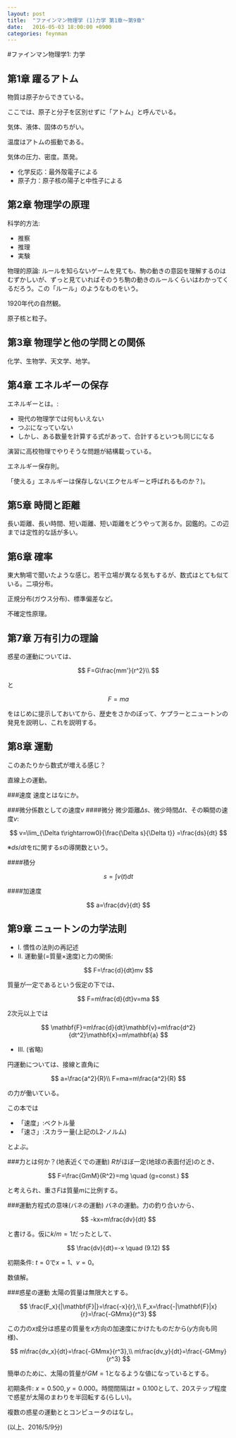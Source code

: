 ```yaml
---
layout: post
title:  "ファインマン物理学 (1)力学 第1章〜第9章"
date:   2016-05-03 18:00:00 +0900
categories: feynman
---
```


#ファインマン物理学1: 力学

## 第1章 躍るアトム
物質は原子からできている。

ここでは、原子と分子を区別せずに「アトム」と呼んでいる。

気体、液体、固体のちがい。

温度はアトムの振動である。

気体の圧力、密度。蒸発。

- 化学反応：最外殻電子による
- 原子力：原子核の陽子と中性子による

## 第2章 物理学の原理
科学的方法:

- 推察
- 推理
- 実験

物理的原論:
ルールを知らないゲームを見ても、駒の動きの意図を理解するのはむずかしいが、ずっと見ていればそのうち駒の動きのルールくらいはわかってくるだろう。この「ルール」のようなものをいう。

1920年代の自然観。

原子核と粒子。

## 第3章 物理学と他の学問との関係
化学、生物学、天文学、地学。

## 第4章 エネルギーの保存
エネルギーとは。:

- 現代の物理学では何もいえない
- つぶになっていない
- しかし、ある数量を計算する式があって、合計するといつも同じになる

演習に高校物理でやりそうな問題が結構載っている。

エネルギー保存則。

「使える」エネルギーは保存しない(エクセルギーと呼ばれるものか？)。

## 第5章 時間と距離
長い距離、長い時間、短い距離、短い距離をどうやって測るか。図鑑的。この辺までは定性的な話が多い。

## 第6章 確率
東大駒場で聞いたような感じ。若干立場が異なる気もするが、数式はとても似ている。二項分布。

正規分布(ガウス分布)、標準偏差など。

不確定性原理。

## 第7章 万有引力の理論
惑星の運動については、

$$
F=G\frac{mm'}{r^2}\\
$$

と

$$
F=ma
$$

をはじめに提示しておいてから、歴史をさかのぼって、ケプラーとニュートンの発見を説明し、これを説明する。

## 第8章 運動
このあたりから数式が増える感じ？

直線上の運動。

###速度
速度とはなにか。

###微分係数としての速度$v$
####微分
微少距離$\Delta s$、微少時間$\Delta t$、その瞬間の速度$v$:

$$
v=\lim_{\Delta t\rightarrow0}{\frac{\Delta s}{\Delta t}}
=\frac{ds}{dt}
$$

※$ds/dt$を$t$に関する$s$の導関数という。

####積分

$$
s=\int v(t)dt
$$

####加速度

$$
a=\frac{dv}{dt}
$$

## 第9章 ニュートンの力学法則
- I. 慣性の法則の再記述
- II. 運動量(=質量×速度)と力の関係:

$$
F=\frac{d}{dt}mv
$$

質量が一定であるという仮定の下では、

$$
F=m\frac{d}{dt}v=ma
$$

2次元以上では

$$
\mathbf{F}=m\frac{d}{dt}\mathbf{v}=m\frac{d^2}{dt^2}\mathbf{x}=m\mathbf{a}
$$

- III. (省略)

円運動については、接線と直角に

$$
a=\frac{a^2}{R}\\
F=ma=m\frac{a^2}{R}
$$

の力が働いている。

この本では

- 「速度」:ベクトル量
- 「速さ」:スカラー量(上記のL2-ノルム)

とよぶ。

###力とは何か？(地表近くでの運動)
$R$がほぼ一定(地球の表面付近)のとき、

$$
F=\frac{GmM}{R^2}=mg \quad (g=const.)
$$

と考えられ、重さ$F$は質量$m$に比例する。

###運動方程式の意味(バネの運動)
バネの運動。力の釣り合いから、

$$
-kx=m\frac{dv}{dt}
$$

と書ける。仮に$k/m=1$だったとして、

$$
\frac{dv}{dt}=-x \quad (9.12)
$$

初期条件: $t=0$で$x=1$、$v=0$。

数値解。

###惑星の運動
太陽の質量は無限大とする。

$$
\frac{F_x}{|\mathbf{F}|}=\frac{-x}{r},\\
F_x=\frac{-|\mathbf{F}|x}{r}=\frac{-GMmx}{r^3}
$$

この力の$x$成分は惑星の質量を$x$方向の加速度にかけたものだから($y$方向も同様)、

$$
m\frac{dv_x}{dt}=\frac{-GMmx}{r^3},\\
m\frac{dv_y}{dt}=\frac{-GMmy}{r^3}
$$

簡単のために、太陽の質量が$GM=1$となるような値になっているとする。

初期条件: $x=0.500, y=0.000$。時間間隔は$t=0.100$として、20ステップ程度で惑星が太陽のまわりを半回転する(らしい)。

複数の惑星の運動ととコンピュータのはなし。

(以上、2016/5/9分)
